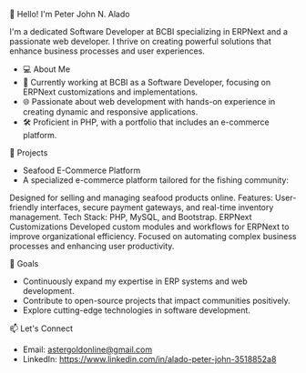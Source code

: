 👋 Hello! I'm Peter John N. Alado

I'm a dedicated Software Developer at BCBI specializing in ERPNext and a passionate web developer. I thrive on creating powerful solutions that enhance business processes and user experiences.

- 💻 About Me
- 💼 Currently working at BCBI as a Software Developer, focusing on ERPNext customizations and implementations.
- 🌐 Passionate about web development with hands-on experience in creating dynamic and responsive applications.
- 🛠️ Proficient in PHP, with a portfolio that includes an e-commerce platform.

🚀 Projects
- Seafood E-Commerce Platform
- A specialized e-commerce platform tailored for the fishing community:

Designed for selling and managing seafood products online.
Features: User-friendly interfaces, secure payment gateways, and real-time inventory management.
Tech Stack: PHP, MySQL, and Bootstrap.
ERPNext Customizations
Developed custom modules and workflows for ERPNext to improve organizational efficiency.
Focused on automating complex business processes and enhancing user productivity.

🎯 Goals
- Continuously expand my expertise in ERP systems and web development.
- Contribute to open-source projects that impact communities positively.
- Explore cutting-edge technologies in software development.

📫 Let's Connect
- Email: astergoldonline@gmail.com
- LinkedIn: https://www.linkedin.com/in/alado-peter-john-3518852a8
